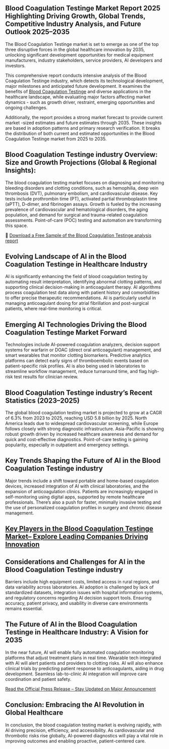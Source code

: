 ## Blood Coagulation Testinge Market Report 2025 Highlighting Driving Growth, Global Trends, Competitive Industry Analysis, and Future Outlook 2025–2035

The Blood Coagulation Testinge market is set to emerge as one of the top three disruptive forces in the global healthcare innovation by 2035, unlocking significant development opportunities for medical equipment manufacturers, industry stakeholders, service providers, AI developers and investors.

This comprehensive report conducts intensive analysis of the Blood Coagulation Testinge industry, which detects its technological development, major milestones and anticipated future development. It examines the benefits of [Blood Coagulation Testinge](https://www.marketresearchfuture.com/reports/blood-coagulation-testing-market-970) and diverse applications in the healthcare landscape, while evaluating major factors affecting market dynamics - such as growth driver, restraint, emerging opportunities and ongoing challenges.

Additionally, the report provides a strong market forecast to provide current market -sized estimates and future estimates through 2035. These insights are based in adoption patterns and primary research verification. It breaks the distribution of both current and estimated opportunities in the Blood Coagulation Testinge market from 2025 to 2035.

## Blood Coagulation Testinge industry Overview: Size and Growth Projections (Global & Regional Insights):

The blood coagulation testing market focuses on diagnosing and monitoring bleeding disorders and clotting conditions, such as hemophilia, deep vein thrombosis (DVT), pulmonary embolism, and cardiovascular disease. Key tests include prothrombin time (PT), activated partial thromboplastin time (aPTT), D-dimer, and fibrinogen assays. Growth is fueled by the increasing prevalence of cardiovascular and hematological disorders, the aging population, and demand for surgical and trauma-related coagulation assessments. Point-of-care (POC) testing and automation are transforming this space.

🎯 [Download a Free Sample of the Blood Coagulation Testinge analysis report](https://www.marketresearchfuture.com/sample_request/970)

## Evolving Landscape of AI in the Blood Coagulation Testinge in Healthcare Industry

AI is significantly enhancing the field of blood coagulation testing by automating result interpretation, identifying abnormal clotting patterns, and supporting clinical decision-making in anticoagulant therapy. AI algorithms process coagulation test data along with patient history and comorbidities to offer precise therapeutic recommendations. AI is particularly useful in managing anticoagulant dosing for atrial fibrillation and post-surgical patients, where real-time monitoring is critical.

## Emerging AI Technologies Driving the Blood Coagulation Testinge Market Forward

Technologies include AI-powered coagulation analyzers, decision support systems for warfarin or DOAC (direct oral anticoagulant) management, and smart wearables that monitor clotting biomarkers. Predictive analytics platforms can detect early signs of thromboembolic events based on patient-specific risk profiles. AI is also being used in laboratories to streamline workflow management, reduce turnaround time, and flag high-risk test results for clinician review.

## Blood Coagulation Testinge industry’s Recent Statistics (2023–2025)

The global blood coagulation testing market is projected to grow at a CAGR of 6.3% from 2023 to 2025, reaching USD 5.8 billion by 2025. North America leads due to widespread cardiovascular screening, while Europe follows closely with strong diagnostic infrastructure. Asia-Pacific is showing robust growth driven by increased healthcare awareness and demand for quick and cost-effective diagnostics. Point-of-care testing is gaining popularity, especially in outpatient and emergency settings.

## Key Trends Shaping the Future of AI in the Blood Coagulation Testinge industry

Major trends include a shift toward portable and home-based coagulation devices, increased integration of AI with clinical laboratories, and the expansion of anticoagulation clinics. Patients are increasingly engaged in self-monitoring using digital apps, supported by remote healthcare professionals. There’s also a push for faster, minimally invasive testing and the use of personalized coagulation profiles in surgery and chronic disease management.

## [Key Players in the Blood Coagulation Testinge Market– Explore Leading Companies Driving Innovation](https://www.marketresearchfuture.com/reports/blood-coagulation-testing-market/companies)

## Considerations and Challenges for AI in the Blood Coagulation Testinge industry

Barriers include high equipment costs, limited access in rural regions, and data variability across laboratories. AI adoption is challenged by lack of standardized datasets, integration issues with hospital information systems, and regulatory concerns regarding AI decision support tools. Ensuring accuracy, patient privacy, and usability in diverse care environments remains essential.

## The Future of AI in the Blood Coagulation Testinge in Healthcare Industry: A Vision for 2035

In the near future, AI will enable fully automated coagulation monitoring platforms that adjust treatment plans in real time. Wearable tech integrated with AI will alert patients and providers to clotting risks. AI will also enhance clinical trials by predicting patient response to anticoagulants, aiding in drug development. Seamless lab-to-clinic AI integration will improve care coordination and patient safety.

[Read the Official Press Release – Stay Updated on Major Announcement](https://www.marketresearchfuture.com/press-release/blood-coagulation-testing-market)

## Conclusion: Embracing the AI Revolution in Global Healthcare

In conclusion, the blood coagulation testing market is evolving rapidly, with AI driving precision, efficiency, and accessibility. As cardiovascular and thrombotic risks rise globally, AI-powered diagnostics will play a vital role in improving outcomes and enabling proactive, patient-centered care. 
